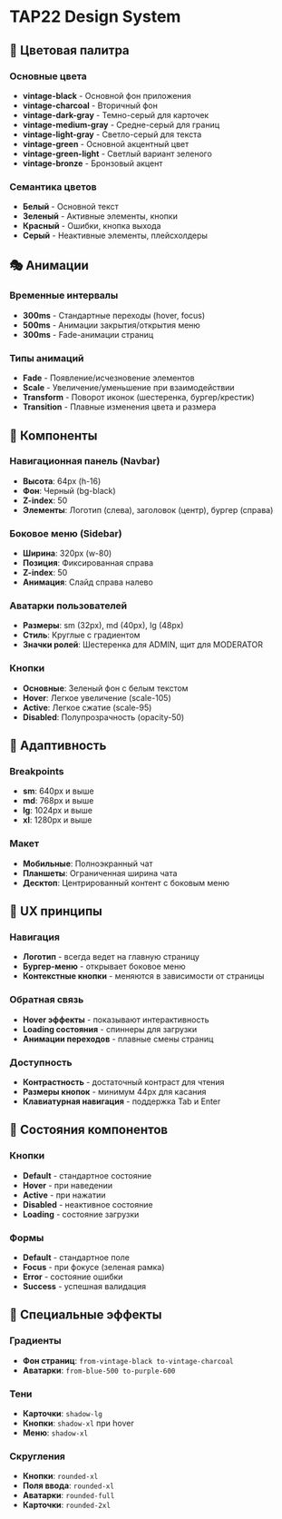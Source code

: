 # TAP22 Design System

## 🎨 Цветовая палитра

### Основные цвета
- **vintage-black** - Основной фон приложения
- **vintage-charcoal** - Вторичный фон
- **vintage-dark-gray** - Темно-серый для карточек
- **vintage-medium-gray** - Средне-серый для границ
- **vintage-light-gray** - Светло-серый для текста
- **vintage-green** - Основной акцентный цвет
- **vintage-green-light** - Светлый вариант зеленого
- **vintage-bronze** - Бронзовый акцент

### Семантика цветов
- **Белый** - Основной текст
- **Зеленый** - Активные элементы, кнопки
- **Красный** - Ошибки, кнопка выхода
- **Серый** - Неактивные элементы, плейсхолдеры

## 🎭 Анимации

### Временные интервалы
- **300ms** - Стандартные переходы (hover, focus)
- **500ms** - Анимации закрытия/открытия меню
- **300ms** - Fade-анимации страниц

### Типы анимаций
- **Fade** - Появление/исчезновение элементов
- **Scale** - Увеличение/уменьшение при взаимодействии
- **Transform** - Поворот иконок (шестеренка, бургер/крестик)
- **Transition** - Плавные изменения цвета и размера

## 🔧 Компоненты

### Навигационная панель (Navbar)
- **Высота**: 64px (h-16)
- **Фон**: Черный (bg-black)
- **Z-index**: 50
- **Элементы**: Логотип (слева), заголовок (центр), бургер (справа)

### Боковое меню (Sidebar)
- **Ширина**: 320px (w-80)
- **Позиция**: Фиксированная справа
- **Z-index**: 50
- **Анимация**: Слайд справа налево

### Аватарки пользователей
- **Размеры**: sm (32px), md (40px), lg (48px)
- **Стиль**: Круглые с градиентом
- **Значки ролей**: Шестеренка для ADMIN, щит для MODERATOR

### Кнопки
- **Основные**: Зеленый фон с белым текстом
- **Hover**: Легкое увеличение (scale-105)
- **Active**: Легкое сжатие (scale-95)
- **Disabled**: Полупрозрачность (opacity-50)

## 📱 Адаптивность

### Breakpoints
- **sm**: 640px и выше
- **md**: 768px и выше  
- **lg**: 1024px и выше
- **xl**: 1280px и выше

### Макет
- **Мобильные**: Полноэкранный чат
- **Планшеты**: Ограниченная ширина чата
- **Десктоп**: Центрированный контент с боковым меню

## 🎯 UX принципы

### Навигация
- **Логотип** - всегда ведет на главную страницу
- **Бургер-меню** - открывает боковое меню
- **Контекстные кнопки** - меняются в зависимости от страницы

### Обратная связь
- **Hover эффекты** - показывают интерактивность
- **Loading состояния** - спиннеры для загрузки
- **Анимации переходов** - плавные смены страниц

### Доступность
- **Контрастность** - достаточный контраст для чтения
- **Размеры кнопок** - минимум 44px для касания
- **Клавиатурная навигация** - поддержка Tab и Enter

## 🔄 Состояния компонентов

### Кнопки
- **Default** - стандартное состояние
- **Hover** - при наведении
- **Active** - при нажатии
- **Disabled** - неактивное состояние
- **Loading** - состояние загрузки

### Формы
- **Default** - стандартное поле
- **Focus** - при фокусе (зеленая рамка)
- **Error** - состояние ошибки
- **Success** - успешная валидация

## 🎨 Специальные эффекты

### Градиенты
- **Фон страниц**: `from-vintage-black to-vintage-charcoal`
- **Аватарки**: `from-blue-500 to-purple-600`

### Тени
- **Карточки**: `shadow-lg`
- **Кнопки**: `shadow-xl` при hover
- **Меню**: `shadow-xl`

### Скругления
- **Кнопки**: `rounded-xl`
- **Поля ввода**: `rounded-xl`
- **Аватарки**: `rounded-full`
- **Карточки**: `rounded-2xl`
